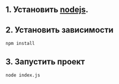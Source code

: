 ## 1. Установить [nodejs](https://nodejs.org/).

## 2. Установить зависимости
```
npm install
```

## 3. Запустить проект
```
node index.js
```
